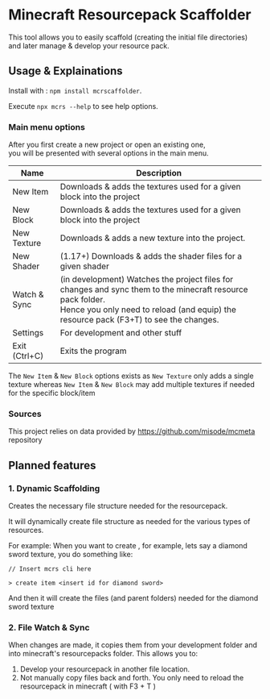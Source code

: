 # Minecraft Resourcepack Scaffolder

This tool allows you to easily scaffold (creating the initial file directories) and
later manage & develop your resource pack.

## Usage & Explainations

Install with : `npm install mcrscaffolder`.

Execute `npx mcrs --help` to see help options.

### Main menu options

After you first create a new project or open an existing one,<br>
you will be presented with several options in the main menu.

| Name          | Description                                                                                                                                                                                            |
|---------------|--------------------------------------------------------------------------------------------------------------------------------------------------------------------------------------------------------|
| New Item      | Downloads & adds the textures used for a given block into the project                                                                                                                                  |
| New Block     | Downloads & adds the textures used for a given block into the project                                                                                                                                  |
| New Texture   | Downloads & adds a new texture into the project.                                                                                                                                                       |
| New Shader    | (1.17+) Downloads & adds the shader files for a given shader                                                                                                                                           |
| Watch & Sync  | (in development) Watches the project files for changes and sync them to the minecraft resource pack folder.<br/>Hence you only need to reload (and equip) the resource pack (F3+T) to see the changes. |
| Settings      | For development and other stuff                                                                                                                                                                        |
| Exit (Ctrl+C) | Exits the program                                                                                                                                                                                      |

The `New Item` & `New Block` options exists as `New Texture` only adds a single texture whereas
`New Item` & `New Block` may add multiple textures if needed for the specific block/item

### Sources

This project relies on data provided by https://github.com/misode/mcmeta repository

## Planned features

### 1. Dynamic Scaffolding

Creates the necessary file structure needed for the resourcepack.

It will dynamically create file structure as needed for the various types of resources.

For example:
When you want to create , for example, lets say a diamond sword texture, you do something like:

```
// Insert mcrs cli here

> create item <insert id for diamond sword>
```

And then it will create the files (and parent folders) needed for the diamond sword texture

### 2. File Watch & Sync

When changes are made, it copies them from your development folder and into minecraft's resourcepacks folder.
This allows you to:

1. Develop your resourcepack in another file location.
2. Not manually copy files back and forth. You only need to reload the resourcepack in minecraft ( with F3 + T )


